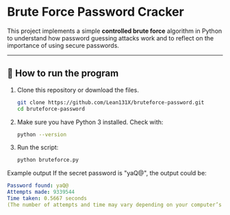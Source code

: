# Brute Force Password Cracker

This project implements a simple **controlled brute force** algorithm in Python to understand how password guessing attacks work and to reflect on the importance of using secure passwords.

---

## 🚀 How to run the program

1. Clone this repository or download the files.
   ```bash
   git clone https://github.com/Lean131X/bruteforce-password.git
   cd bruteforce-password
2. Make sure you have Python 3 installed.
   Check with:
   ```bash
   python --version
3. Run the script:
   ```bash
   python bruteforce.py
Example output
   If the secret password is "yaQ@", the output could be:
   ```yaml
   Password found: yaQ@
   Attempts made: 9339544
   Time taken: 0.5667 seconds
(The number of attempts and time may vary depending on your computer’s speed.)



   
